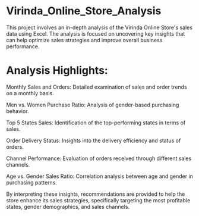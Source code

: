 # Virinda_Online_Store_Analysis
This project involves an in-depth analysis of the Virinda Online Store's sales data using Excel. The analysis is focused on uncovering key insights that can help optimize sales strategies and improve overall business performance.

# Analysis Highlights:

Monthly Sales and Orders: Detailed examination of sales and order trends on a monthly basis.

Men vs. Women Purchase Ratio: Analysis of gender-based purchasing behavior.

Top 5 States Sales: Identification of the top-performing states in terms of sales.

Order Delivery Status: Insights into the delivery efficiency and status of orders.

Channel Performance: Evaluation of orders received through different sales channels.

Age vs. Gender Sales Ratio: Correlation analysis between age and gender in purchasing patterns.

By interpreting these insights, recommendations are provided to help the store enhance its sales strategies, specifically targeting the most profitable states, gender demographics, and sales channels.


